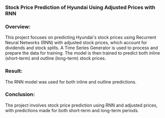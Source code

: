 ### Stock Price Prediction of Hyundai Using Adjusted Prices with RNN

### Overview:
This project focuses on predicting Hyundai's stock prices using Recurrent Neural Networks (RNN) with adjusted stock prices, which account for dividends and stock splits. A Time Series Generator is used to process and prepare the data for training. The model is then trained to predict both inline (short-term) and outline (long-term) stock prices.

### Result:
The RNN model was used for both inline and outline predictions.

### Conclusion:
The project involves stock price prediction using RNN and adjusted prices, with predictions made for both short-term and long-term periods.



